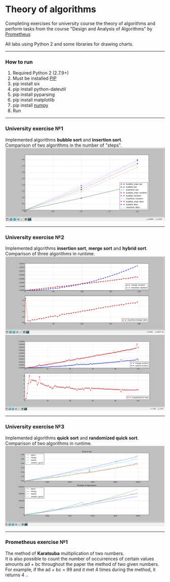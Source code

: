 <h1>Theory of algorithms</h1>
Completing exercises for university course the theory of algorithms and perform tasks from the course "Design and Analysis of Algorithms" by <a href="http://prometheus.org.ua/">Prometheus</a>


All labs using Python 2 and some libraries for drawing charts.
<hr>
<h3>How to run</h3>
<ol>
<li>Required Python 2 (2.7.9+)</li>
<li>Must be installed <a href="https://pypi.python.org/pypi/pip">PIP</a></li>
<li>pip install six</li>
<li>pip install python-dateutil</li>
<li>pip install pyparsing</li>
<li>pip install matplotlib</li>
<li>pip install <a href="http://sourceforge.net/projects/numpy/?source=typ_redirect">numpy</a></li>
<li>Run</li>
</ol>
<hr>
<h3>University exercise №1</h3>
Implemented algorithms <b>bubble sort</b> and <b>insertion sort</b>. <br>
Comparison of two algorithms in the number of "steps".
<img src="https://raw.githubusercontent.com/vaiol/Theory-of-algorithms/master/Laba1/result.png"></img>
<hr>
<h3>University exercise №2</h3>
Implemented algorithms <b>insertion sort</b>, <b>merge sort</b> and <b>hybrid sort</b>.  <br>
Comparison of three algorithms in runtime.
<img src="https://raw.githubusercontent.com/vaiol/Theory-of-algorithms/master/Laba2/result1.png"></img>
<img src="https://raw.githubusercontent.com/vaiol/Theory-of-algorithms/master/Laba2/result2.png"></img>
<hr>
<h3>University exercise №3</h3>
Implemented algorithms <b>quick sort</b> and <b>randomized quick sort</b>.  <br>
Comparison of two algorithms in runtime.
<img src="https://raw.githubusercontent.com/vaiol/Theory-of-algorithms/master/Laba3/result1.png"></img>
<hr>
<h3>Prometheus exercise №1</h3>
The method of <b>Karatsuba</b> multiplication of two numbers. <br>
It is also possible to count the number of occurrences of certain values amounts ad + bc throughout the paper the method of two given numbers. For example, if the ad + bc = 99 and it met 4 times during the method, it returns 4 ..

